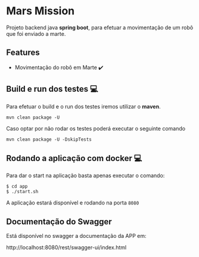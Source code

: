 # Mars Mission
Projeto backend java __spring boot__, para efetuar a movimentação de um robô que foi enviado a marte.

## Features
- Movimentação do robô em Marte :heavy_check_mark:

## Build e run dos testes :computer:
Para efetuar o build e o run dos testes iremos utilizar o __maven__.

`mvn clean package -U`

Caso optar por não rodar os testes poderá executar o seguinte comando

`mvn clean package -U -DskipTests`

## Rodando a aplicação com docker :computer:
Para dar o start na aplicação basta apenas executar o comando:

```
$ cd app
$ ./start.sh
```


A aplicação estará disponível e rodando na porta `8080`

## Documentação do Swagger
Está disponível no swagger a documentação da APP em:

http://localhost:8080/rest/swagger-ui/index.html
